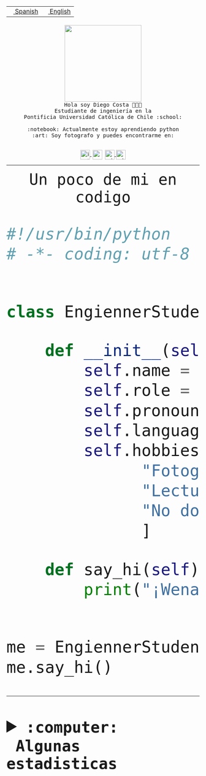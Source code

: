 <table border="0"  align="right">
 <tr><td><a href="README.md"><img src="https://upload.wikimedia.org/wikipedia/commons/thumb/8/89/Bandera_de_Espa%C3%B1a.svg/1200px-Bandera_de_Espa%C3%B1a.svg.png" height="10"> Spanish</a></td>
 <td><a href="README.en.md"><img src="https://upload.wikimedia.org/wikipedia/commons/a/a4/Flag_of_the_United_States.svg" height="10"> English</a></td></tr>
</table><br><br><br>


<p align="center">
  <img src="https://github.com/diegocostares/diegocostares/blob/main/Images/aaa2.gif?raw=true" height="200px">
  <br><samp>
    Hola soy Diego Costa 👨🏻‍💻<br>
    Estudiante de ingeniería en la <br>
    Pontificia Universidad Católica de Chile :school:<br>
  <br>
    :notebook: Actualmente estoy aprendiendo python <br>
    :art: Soy fotografo y puedes encontrarme en: <br>
  <br></samp>
  
</p>

<p align="center">
   <a href="https://instagram.com/diegocosta_no" target="blank">
    <img 
    align="center" src="https://cdn.jsdelivr.net/npm/simple-icons@3.0.1/icons/instagram.svg" alt="instagram" height="25px" width="25px" />
  </a>
  <a style="border: 3px solid; color: white;"href="https://t.me/diegocosta_no" target="blank">
  <img
  align="center" alt="Telegram" width="25px" src="https://icons-for-free.com/iconfiles/png/512/Telegram-1324888767380505522.png" />
</a>
<a href="https://api.whatsapp.com/send?phone=56971897835&text=Hola!" target="blank">
  <img
  align="center" alt="wtsp" width="25px" src="https://img.icons8.com/pastel-glyph/2x/whatsapp--v2.png" />
</a>
<a href="https://www.linkedin.com/in/diego-costa-786249213/" target="blank">
  <img
  align="center" alt="wtsp" width="25px" src="https://img.icons8.com/metro/452/linkedin.png" />
</a>

  </a>
</p>

---


<p align="center"><font size="25"><samp>Un poco de mi en codigo</samp></front></p>


```python
#!/usr/bin/python
# -*- coding: utf-8 -*-


class EngiennerStudent:

    def __init__(self):
        self.name = "Diego Costa"
        self.role = "Estudiante"
        self.pronouns = "he/him"
        self.language_spoken = ["es_CL", "en_US"]
        self.hobbies = [
              "Fotografia",
              "Lectura",
              "No dormir",
              ]

    def say_hi(self):
        print("¡Wena mundo!")


me = EngiennerStudent()
me.say_hi()
```
---
<details>
  <summary><b><samp>:computer: &nbsp;Algunas estadisticas</samp></b></summary>
  <br/></p>

<!--START_SECTION:waka-->
![Code Time](http://img.shields.io/badge/Code%20Time-659%20hrs-blue)

**Soy nocturno 🦉** 

```text
🌞 Mañana     7 commits      ░░░░░░░░░░░░░░░░░░░░░░░░░   1.39% 
🌆 Día        158 commits    ███████░░░░░░░░░░░░░░░░░░   31.47% 
🌃 Tarde      200 commits    ██████████░░░░░░░░░░░░░░░   39.84% 
🌙 Noche      137 commits    ██████░░░░░░░░░░░░░░░░░░░   27.29%

```
📅 **Soy más productivo los Miércoles** 

```text
Lunes        34 commits     █░░░░░░░░░░░░░░░░░░░░░░░░   6.77% 
Martes       68 commits     ███░░░░░░░░░░░░░░░░░░░░░░   13.55% 
Miércoles    132 commits    ██████░░░░░░░░░░░░░░░░░░░   26.29% 
Jueves       59 commits     ███░░░░░░░░░░░░░░░░░░░░░░   11.75% 
Viernes      37 commits     █░░░░░░░░░░░░░░░░░░░░░░░░   7.37% 
Sábado       71 commits     ███░░░░░░░░░░░░░░░░░░░░░░   14.14% 
Domingo      101 commits    █████░░░░░░░░░░░░░░░░░░░░   20.12%

```


📊 **Esta semana me dediqué a** 

```text
🐱‍💻 Proyectos: 
WEB-perfiles             13 hrs 16 mins      ███████████████░░░░░░░░░░   62.94% 
Web test                 4 hrs 27 mins       █████░░░░░░░░░░░░░░░░░░░░   21.11% 
pricing                  2 hrs 3 mins        ██░░░░░░░░░░░░░░░░░░░░░░░   9.74% 
Web i1                   41 mins             ░░░░░░░░░░░░░░░░░░░░░░░░░   3.31% 
awa                      22 mins             ░░░░░░░░░░░░░░░░░░░░░░░░░   1.78%

```


 Last Updated on 22/09/2022 18:33:00 UTC
<!--END_SECTION:waka-->
  
  

<p align="center"> <img src="https://github-readme-stats.vercel.app/api?username=diegocostares&show_icons=true&theme=ayu-mirage" alt="abhisheknaiidu" /></p>
 
</details>
